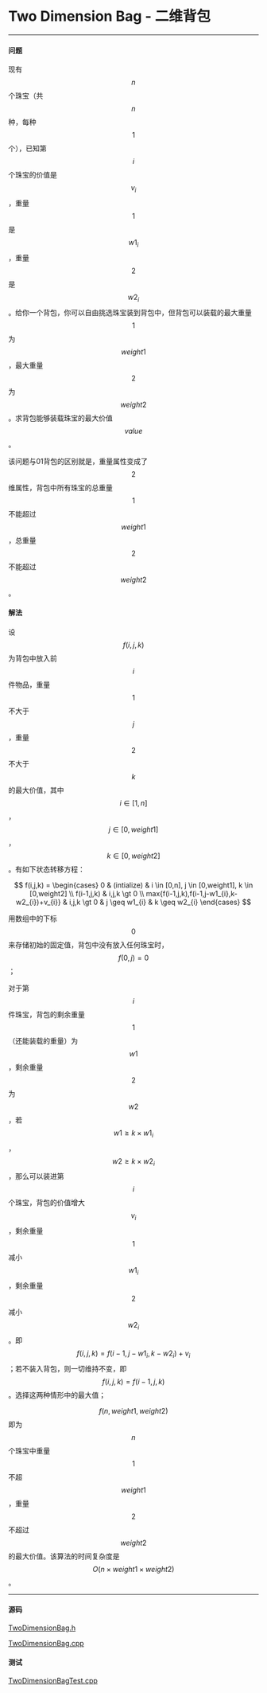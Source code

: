 <script type="text/javascript" src="https://cdnjs.cloudflare.com/ajax/libs/mathjax/2.7.1/MathJax.js?config=TeX-AMS-MML_HTMLorMML"></script>

# Two Dimension Bag - 二维背包

--------

#### 问题

现有$$ n $$个珠宝（共$$ n $$种，每种$$ 1 $$个），已知第$$ i $$个珠宝的价值是$$ v_{i} $$，重量$$ 1 $$是$$ w1_{i} $$，重量$$ 2 $$是$$ w2_{i} $$。给你一个背包，你可以自由挑选珠宝装到背包中，但背包可以装载的最大重量$$ 1 $$为$$ weight1 $$，最大重量$$ 2 $$为$$ weight2 $$。求背包能够装载珠宝的最大价值$$ value $$。

该问题与01背包的区别就是，重量属性变成了$$ 2 $$维属性，背包中所有珠宝的总重量$$ 1 $$不能超过$$ weight1 $$，总重量$$ 2 $$不能超过$$ weight2 $$。

#### 解法

设$$ f(i,j,k) $$为背包中放入前$$ i $$件物品，重量$$ 1 $$不大于$$ j $$，重量$$ 2 $$不大于$$ k $$的最大价值，其中$$ i \in [1,n] $$，$$ j \in [0,weight1] $$，$$ k \in [0,weight2] $$。有如下状态转移方程：

$$
f(i,j,k) =
\begin{cases}
0                                                   &   (intialize)     &   i \in [0,n], j \in [0,weight1], k \in [0,weight2] \\
f(i-1,j,k)                                          &   i,j,k \gt 0     \\
max{f(i-1,j,k),f(i-1,j-w1_{i},k-w2_{i})+v_{i}}      &   i,j,k \gt 0     &   j \geq w1_{i}   &   k \geq w2_{i}
\end{cases}
$$

用数组中的下标$$ 0 $$来存储初始的固定值，背包中没有放入任何珠宝时，$$ f(0,j) = 0 $$；

对于第$$ i $$件珠宝，背包的剩余重量$$ 1 $$（还能装载的重量）为$$ w1 $$，剩余重量$$ 2 $$为$$ w2 $$，若$$ w1 \geq k \times w1_{i} $$，$$ w2 \geq k \times w2_{i} $$，那么可以装进第$$ i $$个珠宝，背包的价值增大$$ v_{i} $$，剩余重量$$ 1 $$减小$$ w1_{i} $$，剩余重量$$ 2 $$减小$$ w2_{i} $$。即$$ f(i,j,k) = f(i-1,j-w1_{i},k-w2_{i})+v_{i} $$；若不装入背包，则一切维持不变，即$$ f(i,j,k) = f(i-1,j,k) $$。选择这两种情形中的最大值；

$$ f(n,weight1,weight2) $$即为$$ n $$个珠宝中重量$$ 1 $$不超$$ weight1 $$，重量$$ 2 $$不超过$$ weight2 $$的最大价值。该算法的时间复杂度是$$ O(n \times weight1 \times weight2) $$。

--------

#### 源码

[TwoDimensionBag.h](https://github.com/linrongbin16/Way-to-Algorithm/blob/master/src/DynamicProgramming/BagDP/TwoDimensionBag.h)

[TwoDimensionBag.cpp](https://github.com/linrongbin16/Way-to-Algorithm/blob/master/src/DynamicProgramming/BagDP/TwoDimensionBag.cpp)

#### 测试

[TwoDimensionBagTest.cpp](https://github.com/linrongbin16/Way-to-Algorithm/blob/master/src/DynamicProgramming/BagDP/TwoDimensionBagTest.cpp)
